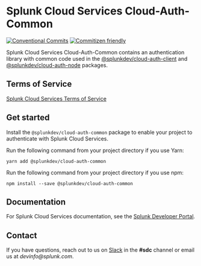# Splunk Cloud Services Cloud-Auth-Common

[![Conventional Commits](https://img.shields.io/badge/Conventional%20Commits-1.0.0-yellow.svg)](https://conventionalcommits.org)
[![Commitizen friendly](https://img.shields.io/badge/commitizen-friendly-brightgreen.svg)](http://commitizen.github.io/cz-cli/)

Splunk Cloud Services Cloud-Auth-Common contains an authentication library with common code used in the [@splunkdev/cloud-auth-client](https://github.com/splunk/splunk-cloud-auth-js/tree/master/packages/cloud-auth-client) and [@splunkdev/cloud-auth-node](https://github.com/splunk/splunk-cloud-auth-js/tree/master/packages/cloud-auth-node) packages.

## Terms of Service

[Splunk Cloud Services Terms of Service](https://auth.scp.splunk.com/tos)

## Get started

Install the `@splunkdev/cloud-auth-common` package to enable your project to authenticate with Splunk Cloud Services.

Run the following command from your project directory if you use Yarn:

```sh-session
yarn add @splunkdev/cloud-auth-common
```

Run the following command from your project directory if you use npm:

```sh-session
npm install --save @splunkdev/cloud-auth-common
```

## Documentation

For Splunk Cloud Services documentation, see the [Splunk Developer Portal](https://dev.splunk.com/scs/).

## Contact

If you have questions, reach out to us on [Slack](https://splunkdevplatform.slack.com) in the **#sdc** channel or email us at _devinfo@splunk.com_.
